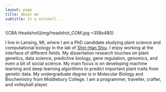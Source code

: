 ```yaml
---
layout: page
title: About me
subtitle: In a nutshell...
---
```


![CBA Headshot](img/headshot_COM.jpg =358x480)

I live in Lansing, MI, where I am a PhD candidate studying plant science and computational biology in the lab of [Shin-Han Shiu](https://github.com/ShiuLab). I enjoy working at the interface of different fields. My dissertation research touches on plant genetics, data science, predictive biology, gene regulation, genomics, and even a bit of social science. My main focus is on developing machine learning and deep learning algorithms to predict important plant traits from genetic data. My undergraduate degree is in Molecular Biology and Biochemistry from Middlebury College. I am a programmer, traveller, crafter, and volleyball player. 
